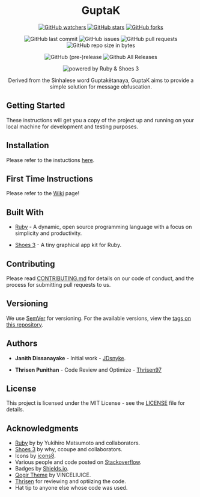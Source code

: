 <h1 align="center" id="guptak">GuptaK</h1>

<p align="center"><a href="https://github.com/JDsnyke/GuptaK/subscription"><img src="https://img.shields.io/github/watchers/JDsnyke/GuptaK.svg?style=social&amp;label=Watch" alt="GitHub watchers" /></a> <a href="https://github.com/JDsnyke/GuptaK/stargazers"><img src="https://img.shields.io/github/stars/JDsnyke/GuptaK.svg?style=social&amp;label=Stars" alt="GitHub stars" /></a> <a href="https://github.com/JDsnyke/GuptaK/fork"><img src="https://img.shields.io/github/forks/JDsnyke/GuptaK.svg?style=social&amp;label=Fork" alt="GitHub forks" /></a></p>

<p align="center"><img src="https://img.shields.io/github/last-commit/JDsnyke/GuptaK.svg" alt="GitHub last commit" /> <img src="https://img.shields.io/github/issues/JDsnyke/GuptaK.svg" alt="GitHub issues" /> <img src="https://img.shields.io/github/issues-pr/JDsnyke/GuptaK.svg" alt="GitHub pull requests" /> <img src="https://img.shields.io/github/repo-size/JDsnyke/GuptaK.svg" alt="GitHub repo size in bytes" /> </p>

<p align="center"><img src="https://img.shields.io/github/release/JDsnyke/GuptaK/all.svg" alt="GitHub (pre-)release" /> <img src="https://img.shields.io/github/downloads/JDsnyke/GuptaK/total.svg" alt="Github All Releases" /></p>

<p align="center"><img src="https://img.shields.io/badge/powered%20by-Ruby%20&amp;%20Shoes%203-orange.svg" alt="powered by Ruby &amp; Shoes 3" /></p>

<p align="center">Derived from the Sinhalese word Guptakētanaya, GuptaK aims to provide a simple solution for message obfuscation.</p>

## Getting Started

These instructions will get you a copy of the project up and running on your local machine for development and testing purposes.

## Installation

Please refer to the instuctions [here](https://github.com/JDsnyke/GuptaK/wiki/Setup-Instructions).

## First Time Instructions

Please refer to the [Wiki](https://github.com/JDsnyke/GuptaK/wiki/First-Time-Installation) page!

## Built With

* [Ruby](https://www.ruby-lang.org/en/) - A dynamic, open source programming language with a focus on simplicity and productivity.

* [Shoes 3](https://github.com/shoes/shoes3) - A tiny graphical app kit for Ruby.

## Contributing

Please read [CONTRIBUTING.md](CONTRIBUTING.md) for details on our code of conduct, and the process for submitting pull requests to us.

## Versioning

We use [SemVer](https://semver.org/) for versioning. For the available versions, view the [tags on this repository](https://github.com/JDsnuke/GuptaK/tags).

## Authors

* **Janith Dissanayake** - Initial work - [JDsnyke](https://github.com/JDsnyke).

* **Thrisen Punithan** - Code Review and Optimize - [Thrisen97](https://github.com/Thrisen97)

## License

This project is licensed under the MIT License - see the [LICENSE](LICENSE) file for details.

## Acknowledgments

* [Ruby](https://www.ruby-lang.org/) by by Yukihiro Matsumoto and collaborators.
* [Shoes 3](https://github.com/shoes/shoes3) by why, ccoupe and collaborators.
* Icons by [icons8](https://icons8.com/).
* Various people and code posted on [Stackoverflow](https://stackoverflow.com/questions/tagged/shoes).
* Badges by [Shields.io](https://github.com/badges/shields).
* [Qogir Theme](https://www.gnome-look.org/p/1230631/) by VINCELIUICE.
* [Thrisen](https://thrisen.com/) for reviewing and optiizing the code.
* Hat tip to anyone else whose code was used.
